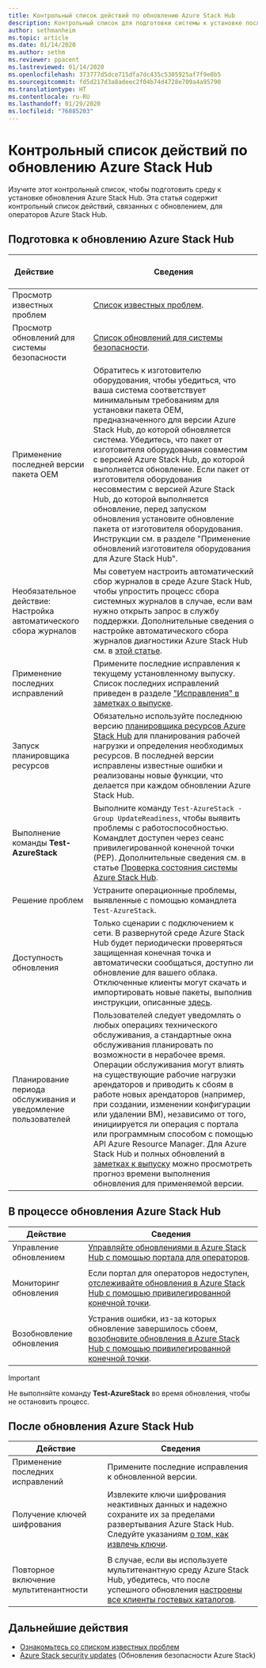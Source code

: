 ```yaml
---
title: Контрольный список действий по обновлению Azure Stack Hub
description: Контрольный список для подготовки системы к установке последнего обновления Azure Stack Hub.
author: sethmanheim
ms.topic: article
ms.date: 01/14/2020
ms.author: sethm
ms.reviewer: ppacent
ms.lastreviewed: 01/14/2020
ms.openlocfilehash: 373777d5dce715dfa7dc435c5305925af7f9e0b5
ms.sourcegitcommit: fd5d217d3a8adeec2f04b74d4728e709a4a95790
ms.translationtype: HT
ms.contentlocale: ru-RU
ms.lasthandoff: 01/29/2020
ms.locfileid: "76885203"
---
```

# <a name="azure-stack-hub-update-activity-checklist"></a>Контрольный список действий по обновлению Azure Stack Hub

Изучите этот контрольный список, чтобы подготовить среду к установке обновления Azure Stack Hub. Эта статья содержит контрольный список действий, связанных с обновлением, для операторов Azure Stack Hub.

## <a name="prepare-for-azure-stack-hub-update"></a>Подготовка к обновлению Azure Stack Hub

| &nbsp; &nbsp; &nbsp; &nbsp; &nbsp; &nbsp; &nbsp; &nbsp; &nbsp; &nbsp; &nbsp; Действие &nbsp; &nbsp; &nbsp; &nbsp; &nbsp; &nbsp; &nbsp; &nbsp; &nbsp; &nbsp; &nbsp;                   | Сведения                                                   |
|------------------------------|-----------------------------------------------------------|
| Просмотр известных проблем     | [Список известных проблем](known-issues.md).                |
| Просмотр обновлений для системы безопасности | [Список обновлений для системы безопасности](release-notes-security-updates.md).      |
| Применение последней версии пакета OEM | Обратитесь к изготовителю оборудования, чтобы убедиться, что ваша система соответствует минимальным требованиям для установки пакета OEM, предназначенного для версии Azure Stack Hub, до которой обновляется система. Убедитесь, что пакет от изготовителя оборудования совместим с версией Azure Stack Hub, до которой выполняется обновление. Если пакет от изготовителя оборудования несовместим с версией Azure Stack Hub, до которой выполняется обновление, перед запуском обновления установите обновление пакета от изготовителя оборудования. Инструкции см. в разделе "Применение обновлений изготовителя оборудования для Azure Stack Hub". |
| Необязательное действие: Настройка автоматического сбора журналов | Мы советуем настроить автоматический сбор журналов в среде Azure Stack Hub, чтобы упростить процесс сбора системных журналов в случае, если вам нужно открыть запрос в службу поддержки. Дополнительные сведения о настройке автоматического сбора журналов диагностики Azure Stack Hub см. в [этой статье](azure-stack-configure-automatic-diagnostic-log-collection.md). |
| Применение последних исправлений | Примените последние исправления к текущему установленному выпуску. Список последних исправлений приведен в разделе ["Исправления" в заметках о выпуске](release-notes.md#hotfixes). |
| Запуск планировщика ресурсов | Обязательно используйте последнюю версию [планировщика ресурсов Azure Stack Hub](azure-stack-capacity-planning-overview.md) для планирования рабочей нагрузки и определения необходимых ресурсов. В последней версии исправлены известные ошибки и реализованы новые функции, что делается при каждом обновлении Azure Stack Hub. |
| Выполнение команды **Test-AzureStack** | Выполните команду `Test-AzureStack -Group UpdateReadiness`, чтобы выявить проблемы с работоспособностью. Командлет доступен через сеанс привилегированной конечной точки (PEP). Дополнительные сведения см. в статье [Проверка состояния системы Azure Stack Hub](azure-stack-diagnostic-test.md). |
| Решение проблем | Устраните операционные проблемы, выявленные с помощью командлета `Test-AzureStack`. |
| Доступность обновления | Только сценарии с подключением к сети. В развернутой среде Azure Stack Hub будет периодически проверяться защищенная конечная точка и автоматически сообщаться, доступно ли обновление для вашего облака. Отключенные клиенты могут скачать и импортировать новые пакеты, выполнив инструкции, описанные [здесь](azure-stack-apply-updates.md). |
| Планирование периода обслуживания и уведомление пользователей | Пользователей следует уведомлять о любых операциях технического обслуживания, а стандартные окна обслуживания планировать по возможности в нерабочее время. Операции обслуживания могут влиять на существующие рабочие нагрузки арендаторов и приводить к сбоям в работе новых арендаторов (например, при создании, изменении конфигурации или удалении ВМ), независимо от того, инициируется ли операция с портала или программным способом с помощью API Azure Resource Manager. Для Azure Stack Hub и полных обновлений в [заметках к выпуску](release-notes.md) можно просмотреть прогноз времени выполнения обновления для применяемой версии. |

## <a name="during-azure-stack-hub-update"></a>В процессе обновления Azure Stack Hub

| Действие | Сведения |
|--------------------|------------------------------------------------------------------------------------------------------|
| Управление обновлением |[Управляйте обновлениями в Azure Stack Hub с помощью портала для операторов](azure-stack-updates.md). |
|  |  |
| Мониторинг обновления | Если портал для операторов недоступен, [отслеживайте обновления в Azure Stack Hub с помощью привилегированной конечной точки](azure-stack-monitor-update.md). |
|  |  |
| Возобновление обновления | Устранив ошибки, из-за которых обновление завершилось сбоем, [возобновите обновления в Azure Stack Hub с помощью привилегированной конечной точки](azure-stack-monitor-update.md). |

> [!IMPORTANT]  
> Не выполняйте команду **Test-AzureStack** во время обновления, чтобы не остановить процесс.

## <a name="after-azure-stack-hub-update"></a>После обновления Azure Stack Hub

| Действие | Сведения |
|--------------------------|----------------------------------------------------------------------------------------------------------------------------------------------------------------|
| Применение последних исправлений | Примените последние исправления к обновленной версии. |
| Получение ключей шифрования | Извлеките ключи шифрования неактивных данных и надежно сохраните их за пределами развертывания Azure Stack Hub. Следуйте указаниям [о том, как извлечь ключи](azure-stack-security-bitlocker.md). |
|  |  |
| Повторное включение мультитенантности | В случае, если вы используете мультитенантную среду Azure Stack Hub, убедитесь, что после успешного обновления [настроены все клиенты гостевых каталогов](azure-stack-enable-multitenancy.md#configure-guest-directory). |

## <a name="next-steps"></a>Дальнейшие действия

- [Ознакомьтесь со списком известных проблем](known-issues.md)
- [Azure Stack security updates](release-notes-security-updates.md) (Обновления безопасности Azure Stack)
